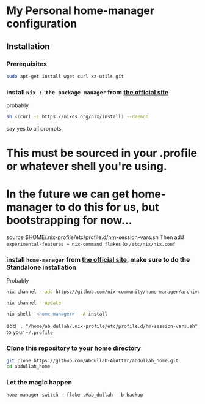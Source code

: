 # My Personal home-manager configuration

## Installation
### Prerequisites
```bash
sudo apt-get install wget curl xz-utils git
```
### install `Nix : the package manager` from [the official site](https://nixos.org/download/)
probably
```bash
sh <(curl -L https://nixos.org/nix/install) --daemon
```

say yes to all prompts   
# This must be sourced in your .profile or whatever shell you're using.
# In the future we can get home-manager to do this for us, but bootstrapping for now...
source $HOME/.nix-profile/etc/profile.d/hm-session-vars.sh
Then add `experimental-features = nix-command flakes` to `/etc/nix/nix.conf`


### install `home-manager` from [the official site](https://nix-community.github.io/home-manager/index.xhtml#ch-installation), make sure to do the Standalone installation
Probably
```bash
nix-channel --add https://github.com/nix-community/home-manager/archive/master.tar.gz home-manager

nix-channel --update

nix-shell '<home-manager>' -A install
```
add ` . "/home/ab_dullah/.nix-profile/etc/profile.d/hm-session-vars.sh"` to your `~/.profile`

### Clone this repository to your home directory
```bash
git clone https://github.com/Abdullah-AlAttar/abdullah_home.git
cd abdullah_home
```

### Let the magic happen
```
home-manager switch --flake .#ab_dullah  -b backup
```